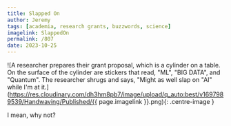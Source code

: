 ```yaml
---
title: Slapped On
author: Jeremy
tags: [academia, research grants, buzzwords, science]
imagelink: SlappedOn
permalink: /807
date: 2023-10-25
---
```


![A researcher prepares their grant proposal, which is a cylinder on a table. On the surface of the cylinder are stickers that read, "ML", "BIG DATA", and "Quantum". The researcher shrugs and says, "Might as well slap on "AI" while I'm at it.](https://res.cloudinary.com/dh3hm8pb7/image/upload/q_auto:best/v1697989539/Handwaving/Published/{{ page.imagelink }}.png){: .centre-image }

I mean, why not?
